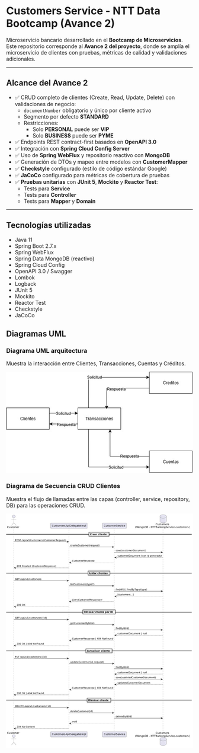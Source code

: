 # Customers Service - NTT Data Bootcamp (Avance 2)

Microservicio bancario desarrollado en el **Bootcamp de Microservicios**.  
Este repositorio corresponde al **Avance 2 del proyecto**, donde se amplía el microservicio de clientes con pruebas, métricas de calidad y validaciones adicionales.

---

## Alcance del Avance 2


- ✅ CRUD completo de clientes (Create, Read, Update, Delete) con validaciones de negocio:
  - `documentNumber` obligatorio y único por cliente activo
  - Segmento por defecto **STANDARD**
  - Restricciones:
    - Solo **PERSONAL** puede ser **VIP**
    - Solo **BUSINESS** puede ser **PYME**
- ✅ Endpoints REST contract-first basados en **OpenAPI 3.0**
- ✅ Integración con **Spring Cloud Config Server**
- ✅ Uso de **Spring WebFlux** y repositorio reactivo con **MongoDB**
- ✅ Generación de DTOs y mapeo entre modelos con **CustomerMapper**
- ✅ **Checkstyle** configurado (estilo de código estándar Google)
- ✅ **JaCoCo** configurado para métricas de cobertura de pruebas
- ✅ **Pruebas unitarias** con **JUnit 5**, **Mockito** y **Reactor Test**:
  - Tests para **Service**
  - Tests para **Controller**
  - Tests para **Mapper** y **Domain**

---

## Tecnologías utilizadas

- Java 11
- Spring Boot 2.7.x
- Spring WebFlux
- Spring Data MongoDB (reactivo)
- Spring Cloud Config
- OpenAPI 3.0 / Swagger
- Lombok
- Logback
- JUnit 5
- Mockito
- Reactor Test
- Checkstyle
- JaCoCo


## Diagramas UML 

### Diagrama UML arquitectura
Muestra la interacción entre Clientes, Transacciones, Cuentas y Créditos.

<p align="center">
  <img src="docs/arquitectura.png" alt="Diagrama de Arquitectura" width="600"/>
</p>

### Diagrama de Secuencia CRUD Clientes
Muestra el flujo de llamadas entre las capas (controller, service, repository, DB) para las operaciones CRUD. 

<p align="center">
  <img src="docs/crud-clientes.png" alt="Diagrama de Secuencia CRUD" width="800"/>
</p>

